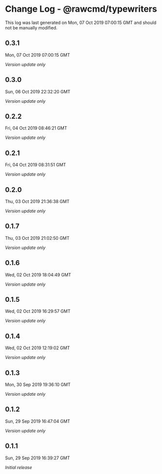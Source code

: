 # Change Log - @rawcmd/typewriters

This log was last generated on Mon, 07 Oct 2019 07:00:15 GMT and should not be manually modified.

## 0.3.1
Mon, 07 Oct 2019 07:00:15 GMT

*Version update only*

## 0.3.0
Sun, 06 Oct 2019 22:32:20 GMT

*Version update only*

## 0.2.2
Fri, 04 Oct 2019 08:46:21 GMT

*Version update only*

## 0.2.1
Fri, 04 Oct 2019 08:31:51 GMT

*Version update only*

## 0.2.0
Thu, 03 Oct 2019 21:36:38 GMT

*Version update only*

## 0.1.7
Thu, 03 Oct 2019 21:02:50 GMT

*Version update only*

## 0.1.6
Wed, 02 Oct 2019 18:04:49 GMT

*Version update only*

## 0.1.5
Wed, 02 Oct 2019 16:29:57 GMT

*Version update only*

## 0.1.4
Wed, 02 Oct 2019 12:19:02 GMT

*Version update only*

## 0.1.3
Mon, 30 Sep 2019 19:36:10 GMT

*Version update only*

## 0.1.2
Sun, 29 Sep 2019 16:47:04 GMT

*Version update only*

## 0.1.1
Sun, 29 Sep 2019 16:39:27 GMT

*Initial release*

